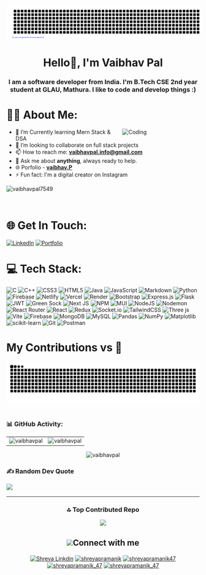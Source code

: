 <div align="center">
    <img src="gitartwork.svg" alt="gitartwork">
</div>

<h1 align="center">Hello👋, I'm Vaibhav Pal</h1>
<h3 align="center">I am a software developer from India. I'm B.Tech CSE 2nd year student at GLAU, Mathura. I like to code and develop things :)</h3>

# 👩‍💻 About Me:

<img align="right" alt="Coding" width="40%" src="https://cdn.dribbble.com/users/605032/screenshots/3196252/openwork-1-d.gif">

- 🌱 I’m Currently learning Mern Stack & DSA
- 💫 I’m looking to collaborate on full stack projects
- 📫 How to reach me: **[vaibhavpal.info@gmail.com](mailto:vaibhavpal.info@gmail.com?subject=[GitHub]%20)**
- 💬 Ask me about **anything**, always ready to help.
- 🌐 Porfolio - **[vaibhav.P](https://vaibhavpal.vercel.app/)**
- ⚡ Fun fact: I'm a digital creator on Instagram

<p align="left"> <img src="https://komarev.com/ghpvc/?username=vaibhavpal7549&label=Profile%20views&color=0e75b6&style=flat" alt="vaibhavpal7549" /> </p>

<br/>

# 🌐 Get In Touch:
[![LinkedIn](https://img.shields.io/badge/LinkedIn-%230077B5.svg?style=for-the-badge&logo=linkedin&logoColor=white)](https://www.linkedin.com/in/vaibhavpal7549/)
[![Portfolio](https://img.shields.io/badge/Portfolio-%23FF4301.svg?style=for-the-badge&logo=firefox&logoColor=white)](https://vaibhavpal.vercel.app/)



# 💻 Tech Stack:
![C](https://img.shields.io/badge/c-%2300599C.svg?style=plastic&logo=c&logoColor=white) ![C++](https://img.shields.io/badge/c++-%2300599C.svg?style=plastic&logo=c%2B%2B&logoColor=white) ![CSS3](https://img.shields.io/badge/css3-%231572B6.svg?style=plastic&logo=css3&logoColor=white) ![HTML5](https://img.shields.io/badge/html5-%23E34F26.svg?style=plastic&logo=html5&logoColor=white) ![Java](https://img.shields.io/badge/java-%23ED8B00.svg?style=plastic&logo=openjdk&logoColor=white) ![JavaScript](https://img.shields.io/badge/javascript-%23323330.svg?style=plastic&logo=javascript&logoColor=%23F7DF1E) ![Markdown](https://img.shields.io/badge/markdown-%23000000.svg?style=plastic&logo=markdown&logoColor=white) ![Python](https://img.shields.io/badge/python-3670A0?style=plastic&logo=python&logoColor=ffdd54) ![Firebase](https://img.shields.io/badge/firebase-%23039BE5.svg?style=plastic&logo=firebase) ![Netlify](https://img.shields.io/badge/netlify-%23000000.svg?style=plastic&logo=netlify&logoColor=#00C7B7) ![Vercel](https://img.shields.io/badge/vercel-%23000000.svg?style=plastic&logo=vercel&logoColor=white) ![Render](https://img.shields.io/badge/Render-%46E3B7.svg?style=plastic&logo=render&logoColor=white) ![Bootstrap](https://img.shields.io/badge/bootstrap-%238511FA.svg?style=plastic&logo=bootstrap&logoColor=white) ![Express.js](https://img.shields.io/badge/express.js-%23404d59.svg?style=plastic&logo=express&logoColor=%2361DAFB) ![Flask](https://img.shields.io/badge/flask-%23000.svg?style=plastic&logo=flask&logoColor=white) ![JWT](https://img.shields.io/badge/JWT-black?style=plastic&logo=JSON%20web%20tokens) ![Green Sock](https://img.shields.io/badge/green%20sock-88CE02?style=plastic&logo=greensock&logoColor=white) ![Next JS](https://img.shields.io/badge/Next-black?style=plastic&logo=next.js&logoColor=white) ![NPM](https://img.shields.io/badge/NPM-%23CB3837.svg?style=plastic&logo=npm&logoColor=white) ![MUI](https://img.shields.io/badge/MUI-%230081CB.svg?style=plastic&logo=mui&logoColor=white) ![NodeJS](https://img.shields.io/badge/node.js-6DA55F?style=plastic&logo=node.js&logoColor=white) ![Nodemon](https://img.shields.io/badge/NODEMON-%23323330.svg?style=plastic&logo=nodemon&logoColor=%BBDEAD) ![React Router](https://img.shields.io/badge/React_Router-CA4245?style=plastic&logo=react-router&logoColor=white) ![React](https://img.shields.io/badge/react-%2320232a.svg?style=plastic&logo=react&logoColor=%2361DAFB) ![Redux](https://img.shields.io/badge/redux-%23593d88.svg?style=plastic&logo=redux&logoColor=white) ![Socket.io](https://img.shields.io/badge/Socket.io-black?style=plastic&logo=socket.io&badgeColor=010101) ![TailwindCSS](https://img.shields.io/badge/tailwindcss-%2338B2AC.svg?style=plastic&logo=tailwind-css&logoColor=white) ![Three js](https://img.shields.io/badge/threejs-black?style=plastic&logo=three.js&logoColor=white) ![Vite](https://img.shields.io/badge/vite-%23646CFF.svg?style=plastic&logo=vite&logoColor=white) ![Firebase](https://img.shields.io/badge/firebase-a08021?style=plastic&logo=firebase&logoColor=ffcd34) ![MongoDB](https://img.shields.io/badge/MongoDB-%234ea94b.svg?style=plastic&logo=mongodb&logoColor=white) ![MySQL](https://img.shields.io/badge/mysql-4479A1.svg?style=plastic&logo=mysql&logoColor=white) ![Pandas](https://img.shields.io/badge/pandas-%23150458.svg?style=plastic&logo=pandas&logoColor=white) ![NumPy](https://img.shields.io/badge/numpy-%23013243.svg?style=plastic&logo=numpy&logoColor=white) ![Matplotlib](https://img.shields.io/badge/Matplotlib-%23ffffff.svg?style=plastic&logo=Matplotlib&logoColor=black) ![scikit-learn](https://img.shields.io/badge/scikit--learn-%23F7931E.svg?style=plastic&logo=scikit-learn&logoColor=white) ![Git](https://img.shields.io/badge/git-%23F05033.svg?style=plastic&logo=git&logoColor=white) ![Postman](https://img.shields.io/badge/Postman-FF6C37?style=plastic&logo=postman&logoColor=white)



# My Contributions vs 🐍
<div>
  <div align = "center">
    <img alt="snake eating my contributions" src="https://raw.githubusercontent.com/avneets2103/avneets2103/output/github-contribution-grid-snake-dark.svg" />
  </div>
  <br/>
</div>


<h3 align="left">📊 GitHub Activity:</h3>
<table>
  <tr>
    <td><img src="https://github-readme-stats.vercel.app/api?username=vaibhavpal7549&show_icons=true&theme=dark&locale=en" alt="vaibhavpal" /></td>
    <td><img src="https://github-readme-stats.vercel.app/api/top-langs?username=vaibhavpal7549&show_icons=true&theme=dark&locale=en&layout=compact" alt="vaibhavpal" /></td>
  </tr>
</table>

<div align="center">
<p><img align="center" src="https://github-readme-streak-stats.herokuapp.com/?user=vaibhavpal7549&theme=dark" alt="vaibhavpal" /></p>
    
</div>


### ✍️ Random Dev Quote
![](https://quotes-github-readme.vercel.app/api?type=horizontal&theme=radical)

---
<!--[![](https://visitcount.itsvg.in/api?id=vaibhavpal7549&icon=8&color=0)](https://visitcount.itsvg.in)-->

<div align="center"> 
    
### 🔝 Top Contributed Repo
![](https://github-contributor-stats.vercel.app/api?username=vaibhavpal7549&limit=5&theme=dark&combine_all_yearly_contributions=true)

</div>

<div align="center">

## <img src="https://github.com/TheDudeThatCode/TheDudeThatCode/blob/master/Assets/Handshake.gif" height="32px">Connect with me

<p align="center">
<a href="https://www.linkedin.com/in/vaibhavpal7549" target="blank"><img align="center" src="https://raw.githubusercontent.com/rahuldkjain/github-profile-readme-generator/master/src/images/icons/Social/linked-in-alt.svg" alt="Shreya Linkdin" height="30" width="40" /></a>
<a href="https://leetcode.com/u/vaibhavpal7549/" target="blank"><img align="center" src="https://raw.githubusercontent.com/rahuldkjain/github-profile-readme-generator/master/src/images/icons/Social/leet-code.svg" alt="shreyapramanik" height="30" width="40" /></a>
<a href="https://www.geeksforgeeks.org/user/vaibhavpal7549/" target="blank"><img align="center" src="https://raw.githubusercontent.com/rahuldkjain/github-profile-readme-generator/master/src/images/icons/Social/geeks-for-geeks.svg" alt="shreyapramanik47" height="30" width="40" /></a>
<a href="https://www.instagram.com/vaibhavpal7549/" target="blank"><img align="center" src="https://raw.githubusercontent.com/rahuldkjain/github-profile-readme-generator/master/src/images/icons/Social/instagram.svg" alt="shreyapramanik_47" height="30" width="40" /></a>
<a href="https://github.com/vaibhavpal7549" target="blank"><img align="center" src="https://raw.githubusercontent.com/rahuldkjain/github-profile-readme-generator/master/src/images/icons/Social/github.svg" alt="shreyapramanik_47" height="30" width="40" /></a>
</p>

</div>

<!--## 📊 Metrics
<!--<div align="center">

<!--![Metrics](https://github.com/AP-XD/AP-XD/blob/main/github-metrics.svg)</div>


<!-- Proudly created with GPRM ( https://gprm.itsvg.in ) -->

